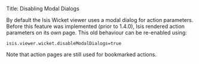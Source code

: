 Title: Disabling Modal Dialogs

[//]: # (content copied to _user-guide_configuration_properties_wicket-viewer)

By default the Isis Wicket viewer uses a modal dialog for action parameters.  
Before this feature was implemented (prior to 1.4.0), Isis rendered action parameters
on its own page.  This old behaviour can be re-enabled using:

    isis.viewer.wicket.disableModalDialogs=true

Note that action pages are still used for bookmarked actions.
